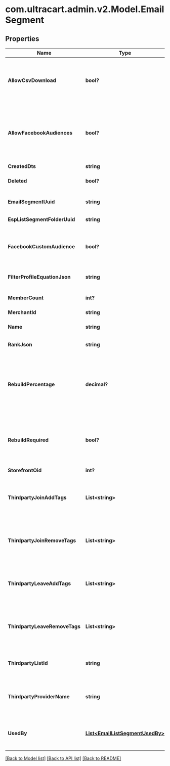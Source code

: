 # com.ultracart.admin.v2.Model.EmailSegment
## Properties

Name | Type | Description | Notes
------------ | ------------- | ------------- | -------------
**AllowCsvDownload** | **bool?** | True if the current user has the rights to download this segment. | [optional] 
**AllowFacebookAudiences** | **bool?** | True if this StoreFront has the Facebook Analytics app connected and supports them | [optional] 
**CreatedDts** | **string** | Created date | [optional] 
**Deleted** | **bool?** | True if this campaign was deleted | [optional] 
**EmailSegmentUuid** | **string** | Email segment UUID | [optional] 
**EspListSegmentFolderUuid** | **string** | List/Segment folder UUID | [optional] 
**FacebookCustomAudience** | **bool?** | True if you want to sync to a facebook custom audience | [optional] 
**FilterProfileEquationJson** | **string** | File profile equation json | [optional] 
**MemberCount** | **int?** | Count of members in this segment | [optional] 
**MerchantId** | **string** | Merchant ID | [optional] 
**Name** | **string** | Name of email segment | [optional] 
**RankJson** | **string** | Rank settings json | [optional] 
**RebuildPercentage** | **decimal?** | Percentage of completion for a rebuild.  The value range will be 0-1.  Multiply by 100 to format for display. | [optional] 
**RebuildRequired** | **bool?** | True if a rebuild is required because some part of the segment has changed | [optional] 
**StorefrontOid** | **int?** | Storefront oid | [optional] 
**ThirdpartyJoinAddTags** | **List&lt;string&gt;** | Third party provider tags to add when a customer joins the segment. | [optional] 
**ThirdpartyJoinRemoveTags** | **List&lt;string&gt;** | Third party provider tags to remove when a customer joins the segment. | [optional] 
**ThirdpartyLeaveAddTags** | **List&lt;string&gt;** | Third party provider tags to add when a customer leaves the segment. | [optional] 
**ThirdpartyLeaveRemoveTags** | **List&lt;string&gt;** | Third party provider tags to remove when a customer leaves the segment. | [optional] 
**ThirdpartyListId** | **string** | List id of third party provider to sync with. | [optional] 
**ThirdpartyProviderName** | **string** | Name of third party provider to sync segment to a list with. | [optional] 
**UsedBy** | [**List&lt;EmailListSegmentUsedBy&gt;**](EmailListSegmentUsedBy.md) | Details on the flows or campaigns that use this list. | [optional] 


[[Back to Model list]](../README.md#documentation-for-models) [[Back to API list]](../README.md#documentation-for-api-endpoints) [[Back to README]](../README.md)

